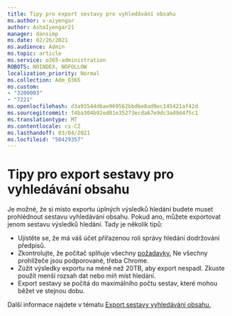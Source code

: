 ```yaml
---
title: Tipy pro export sestavy pro vyhledávání obsahu
ms.author: v-aiyengar
author: AshaIyengar21
manager: dansimp
ms.date: 02/26/2021
ms.audience: Admin
ms.topic: article
ms.service: o365-administration
ROBOTS: NOINDEX, NOFOLLOW
localization_priority: Normal
ms.collection: Adm_O365
ms.custom:
- "3200003"
- "7221"
ms.openlocfilehash: d3a93544d6ae969562bbd6e8ad9ec145421af42d
ms.sourcegitcommit: f4ba304b92ed01e35273ecda67e9dc3ad9d475c1
ms.translationtype: MT
ms.contentlocale: cs-CZ
ms.lasthandoff: 03/04/2021
ms.locfileid: "50429357"
---
```

# <a name="tips-for-exporting-a-report-for-content-search"></a>Tipy pro export sestavy pro vyhledávání obsahu

Je možné, že si místo exportu úplných výsledků hledání budete muset prohlédnout sestavu vyhledávání obsahu. Pokud ano, můžete exportovat jenom sestavu výsledků hledání. Tady je několik tipů:

- Ujistěte se, že má váš účet přiřazenou roli správy hledání dodržování předpisů.
- Zkontrolujte, že počítač splňuje všechny [požadavky.](https://go.microsoft.com/fwlink/?linkid=2102407) Ne všechny prohlížeče jsou podporované, třeba Chrome.
- Zúžit výsledky exportu na méně než 20TB, aby export nespadl. Zkuste použít menší rozsah dat nebo míň míst hledání.
- Export sestavy se počítá do maximálního počtu sestav, které mohou běžet ve stejnou dobu.

Další informace najdete v tématu [Export sestavy vyhledávání obsahu.](https://go.microsoft.com/fwlink/?linkid=2102409)